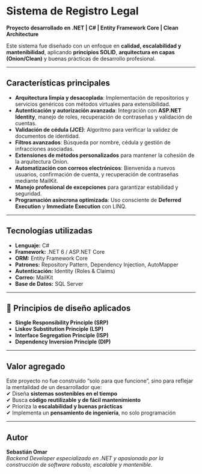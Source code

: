 # Sistema de Registro Legal  
**Proyecto desarrollado en .NET | C# | Entity Framework Core | Clean Architecture**  

Este sistema fue diseñado con un enfoque en **calidad, escalabilidad y mantenibilidad**, aplicando **principios SOLID**, **arquitectura en capas (Onion/Clean)** y buenas prácticas de desarrollo profesional.  

---

## Características principales  
- **Arquitectura limpia y desacoplada**: Implementación de repositorios y servicios genéricos con métodos virtuales para extensibilidad.  
- **Autenticación y autorización avanzada**: Integración con **ASP.NET Identity**, manejo de roles, recuperación de contraseñas y validación de cuentas.  
- **Validación de cédula (JCE)**: Algoritmo para verificar la validez de documentos de identidad.  
- **Filtros avanzados**: Búsqueda por nombre, cédula y gestión de infracciones asociadas.  
- **Extensiones de métodos personalizados** para mantener la cohesión de la arquitectura Onion.  
- **Automatización con correos electrónicos**: Bienvenida a nuevos usuarios, confirmación de cuenta, y recuperación de contraseñas mediante MailKit.  
- **Manejo profesional de excepciones** para garantizar estabilidad y seguridad.  
- **Programación asíncrona optimizada**: Uso consciente de **Deferred Execution** y **Immediate Execution** con LINQ.  

---

## Tecnologías utilizadas  
- **Lenguaje:** C#  
- **Framework:** .NET 6 / ASP.NET Core  
- **ORM:** Entity Framework Core  
- **Patrones:** Repository Pattern, Dependency Injection, AutoMapper  
- **Autenticación:** Identity (Roles & Claims)  
- **Correo:** MailKit  
- **Base de Datos:** SQL Server  

---

## 📐 Principios de diseño aplicados  
- **Single Responsibility Principle (SRP)**  
- **Liskov Substitution Principle (LSP)**  
- **Interface Segregation Principle (ISP)**  
- **Dependency Inversion Principle (DIP)**  

---

##  Valor agregado  
Este proyecto no fue construido “solo para que funcione”, sino para reflejar la mentalidad de un desarrollador que:  
✔ Diseña **sistemas sostenibles en el tiempo**  
✔ Busca **código reutilizable y de fácil mantenimiento**  
✔ Prioriza la **escalabilidad y buenas prácticas**  
✔ Implementa un **pensamiento de ingeniería**, no solo programación  

---

## Autor  
**Sebastián Omar**  
_Backend Developer especializado en .NET y apasionado por la construcción de software robusto, escalable y mantenible._  
